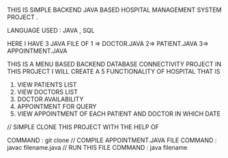 THIS IS SIMPLE BACKEND JAVA BASED HOSPITAL MANAGEMENT SYSTEM PROJECT . 

LANGUAGE USED : JAVA , SQL 


HERE I HAVE 3 JAVA FILE OF 
1 => DOCTOR.JAVA
2=> PATIENT.JAVA
3=> APPOINTMENT.JAVA


THIS IS A MENU BASED BACKEND DATABASE CONNECTIVITY PROJECT 
IN THIS PROJECT I WILL CREATE A 5 FUNCTIONALITY OF HOSPITAL THAT IS 

1) VIEW  PATIENTS LIST
2) VIEW DOCTORS LIST
3) DOCTOR AVAILABILITY
4) APPOINTMENT FOR QUERY
5) VIEW  APPOINTMENT OF EACH PATIENT AND DOCTOR IN WHICH DATE


// SIMPLE CLONE THIS PROJECT WITH THE HELP OF 

COMMAND : git clone <file link >
// COMPILE  APPOINTMENT.JAVA FILE 
COMMAND : javac filename.java 
// RUN THIS FILE 
COMMAND : java filename 




   
